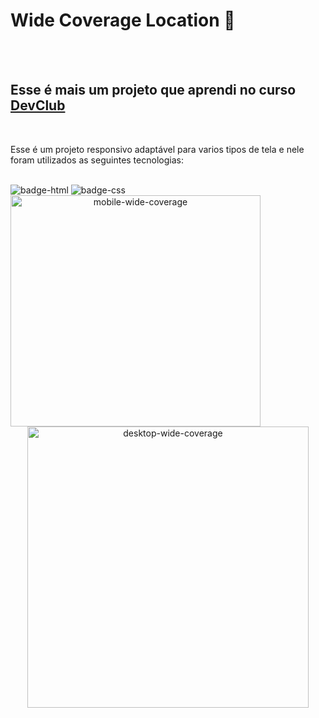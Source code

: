 <h1>Wide Coverage Location 🚗</h1>

<br>
<br>

<h2>Esse é mais um projeto que aprendi no curso <a href="https://rodolfomori.com.br/devclub" target="_blank"/>DevClub</a></h2>
<br>

<p>Esse é um projeto responsivo adaptável para varios tipos de tela  e nele foram utilizados as seguintes tecnologias:</p>
<br>

<img src="https://img.shields.io/badge/HTML5-E34F26?style=for-the-badge&logo=html5&logoColor=white" alt="badge-html"/>
<img src="https://img.shields.io/badge/CSS3-1572B6?style=for-the-badge&logo=css3&logoColor=white" alt="badge-css"/>
<br>

<div align="center">
  
<img alt="mobile-wide-coverage"  width= "400px" height="370px" align="left" src="https://github.com/Lincolnneres/Wide-Coverage-Location-Responsivo/blob/main/assets/Mobile.png.png?raw=true"/>
<img  alt="desktop-wide-coverage"  widt="480px" height="450" src="https://github.com/Lincolnneres/Wide-Coverage-Location-Responsivo/blob/main/assets/Desktop.png.png?raw=true"/>


</div>
